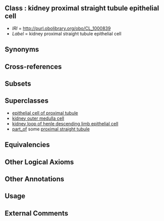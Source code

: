 
## Class : kidney proximal straight tubule epithelial cell

 * *IRI* = http://purl.obolibrary.org/obo/CL_1000839
 * *Label* = kidney proximal straight tubule epithelial cell

## Synonyms


## Cross-references


## Subsets


## Superclasses

 * [epithelial cell of proximal tubule](../../CL/06/CL_0002306.md)
 * [kidney outer medulla cell](../../CL/16/CL_1000616.md)
 * [kidney loop of henle descending limb epithelial cell](../../CL/21/CL_1001021.md)
 * [part_of](../../BFO/50/BFO_0000050.md) some [proximal straight tubule](../../UBERON/90/UBERON_0001290.md)

## Equivalencies


## Other Logical Axioms


## Other Annotations


## Usage


## External Comments

